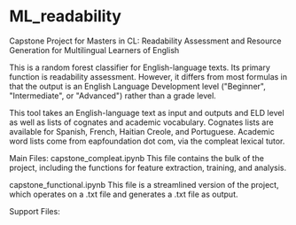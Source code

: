 # ML_readability
Capstone Project for Masters in CL: Readability Assessment and Resource Generation for Multilingual Learners of English

This is a random forest classifier for English-language texts. Its primary function is readability assessment. However, it differs from most formulas in that the output is an English Language Development level ("Beginner", "Intermediate", or "Advanced") rather than a grade level.

This tool takes an English-language text as input and outputs and ELD level as well as lists of cognates and academic vocabulary. Cognates lists are available for Spanish, French, Haitian Creole, and Portuguese. Academic word lists come from eapfoundation dot com, via the compleat lexical tutor.

Main Files:
capstone_compleat.ipynb
This file contains the bulk of the project, including the functions for feature extraction, training, and analysis.

capstone_functional.ipynb
This file is a streamlined version of the project, which operates on a .txt file and generates a .txt file as output.

Support Files:
